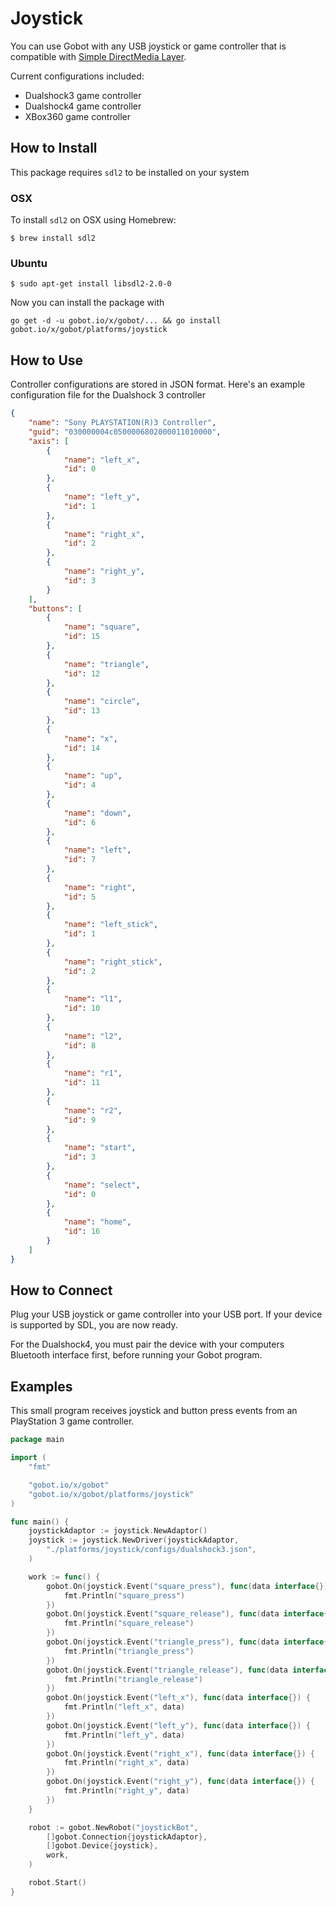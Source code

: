 # Joystick

You can use Gobot with any USB joystick or game controller that is compatible with [Simple DirectMedia Layer](http://www.libsdl.org/).

Current configurations included:
- Dualshock3 game controller
- Dualshock4 game controller
- XBox360 game controller

## How to Install

This package requires `sdl2` to be installed on your system

### OSX

To install `sdl2` on OSX using Homebrew:

```
$ brew install sdl2
```

### Ubuntu

```
$ sudo apt-get install libsdl2-2.0-0
```

Now you can install the package with

```
go get -d -u gobot.io/x/gobot/... && go install gobot.io/x/gobot/platforms/joystick
```

## How to Use

Controller configurations are stored in JSON format. Here's an example configuration file for the Dualshock 3 controller

```json
{
    "name": "Sony PLAYSTATION(R)3 Controller",
    "guid": "030000004c0500006802000011010000",
    "axis": [
        {
            "name": "left_x",
            "id": 0
        },
        {
            "name": "left_y",
            "id": 1
        },
        {
            "name": "right_x",
            "id": 2
        },
        {
            "name": "right_y",
            "id": 3
        }
    ],
    "buttons": [
        {
            "name": "square",
            "id": 15
        },
        {
            "name": "triangle",
            "id": 12
        },
        {
            "name": "circle",
            "id": 13
        },
        {
            "name": "x",
            "id": 14
        },
        {
            "name": "up",
            "id": 4
        },
        {
            "name": "down",
            "id": 6
        },
        {
            "name": "left",
            "id": 7
        },
        {
            "name": "right",
            "id": 5
        },
        {
            "name": "left_stick",
            "id": 1
        },
        {
            "name": "right_stick",
            "id": 2
        },
        {
            "name": "l1",
            "id": 10
        },
        {
            "name": "l2",
            "id": 8
        },
        {
            "name": "r1",
            "id": 11
        },
        {
            "name": "r2",
            "id": 9
        },
        {
            "name": "start",
            "id": 3
        },
        {
            "name": "select",
            "id": 0
        },
        {
            "name": "home",
            "id": 16
        }
    ]
}
```

## How to Connect

Plug your USB joystick or game controller into your USB port. If your device is supported by SDL, you are now ready.

For the Dualshock4, you must pair the device with your computers Bluetooth interface first, before running your Gobot program.

## Examples

This small program receives joystick and button press events from an PlayStation 3 game controller.

```go
package main

import (
	"fmt"

	"gobot.io/x/gobot"
	"gobot.io/x/gobot/platforms/joystick"
)

func main() {
	joystickAdaptor := joystick.NewAdaptor()
	joystick := joystick.NewDriver(joystickAdaptor,
		"./platforms/joystick/configs/dualshock3.json",
	)

	work := func() {
		gobot.On(joystick.Event("square_press"), func(data interface{}) {
			fmt.Println("square_press")
		})
		gobot.On(joystick.Event("square_release"), func(data interface{}) {
			fmt.Println("square_release")
		})
		gobot.On(joystick.Event("triangle_press"), func(data interface{}) {
			fmt.Println("triangle_press")
		})
		gobot.On(joystick.Event("triangle_release"), func(data interface{}) {
			fmt.Println("triangle_release")
		})
		gobot.On(joystick.Event("left_x"), func(data interface{}) {
			fmt.Println("left_x", data)
		})
		gobot.On(joystick.Event("left_y"), func(data interface{}) {
			fmt.Println("left_y", data)
		})
		gobot.On(joystick.Event("right_x"), func(data interface{}) {
			fmt.Println("right_x", data)
		})
		gobot.On(joystick.Event("right_y"), func(data interface{}) {
			fmt.Println("right_y", data)
		})
	}

	robot := gobot.NewRobot("joystickBot",
		[]gobot.Connection{joystickAdaptor},
		[]gobot.Device{joystick},
		work,
	)

	robot.Start()
}
```
